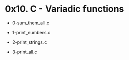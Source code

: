 # 0x10. C - Variadic functions

* 0-sum_them_all.c

* 1-print_numbers.c

* 2-print_strings.c

* 3-print_all.c
